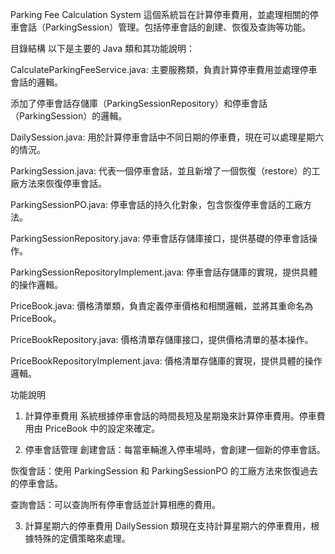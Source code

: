 Parking Fee Calculation System
這個系統旨在計算停車費用，並處理相關的停車會話（ParkingSession）管理。包括停車會話的創建、恢復及查詢等功能。

目錄結構
以下是主要的 Java 類和其功能說明：

CalculateParkingFeeService.java: 主要服務類，負責計算停車費用並處理停車會話的邏輯。

添加了停車會話存儲庫（ParkingSessionRepository）和停車會話（ParkingSession）的邏輯。

DailySession.java: 用於計算停車會話中不同日期的停車費，現在可以處理星期六的情況。

ParkingSession.java: 代表一個停車會話，並且新增了一個恢復（restore）的工廠方法來恢復停車會話。

ParkingSessionPO.java: 停車會話的持久化對象，包含恢復停車會話的工廠方法。

ParkingSessionRepository.java: 停車會話存儲庫接口，提供基礎的停車會話操作。

ParkingSessionRepositoryImplement.java: 停車會話存儲庫的實現，提供具體的操作邏輯。

PriceBook.java: 價格清單類，負責定義停車價格和相關邏輯，並將其重命名為 PriceBook。

PriceBookRepository.java: 價格清單存儲庫接口，提供價格清單的基本操作。

PriceBookRepositoryImplement.java: 價格清單存儲庫的實現，提供具體的操作邏輯。

功能說明
1. 計算停車費用
系統根據停車會話的時間長短及星期幾來計算停車費用。停車費用由 PriceBook 中的設定來確定。

2. 停車會話管理
創建會話：每當車輛進入停車場時，會創建一個新的停車會話。

恢復會話：使用 ParkingSession 和 ParkingSessionPO 的工廠方法來恢復過去的停車會話。

查詢會話：可以查詢所有停車會話並計算相應的費用。

3. 計算星期六的停車費用
DailySession 類現在支持計算星期六的停車費用，根據特殊的定價策略來處理。
